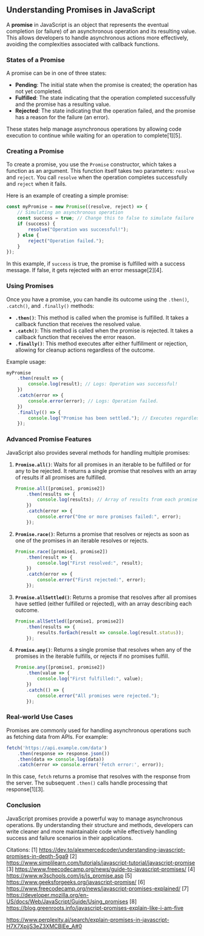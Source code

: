 ## Understanding Promises in JavaScript

A **promise** in JavaScript is an object that represents the eventual completion (or failure) of an asynchronous operation and its resulting value. This allows developers to handle asynchronous actions more effectively, avoiding the complexities associated with callback functions.

### States of a Promise

A promise can be in one of three states:

- **Pending**: The initial state when the promise is created; the operation has not yet completed.
- **Fulfilled**: The state indicating that the operation completed successfully and the promise has a resulting value.
- **Rejected**: The state indicating that the operation failed, and the promise has a reason for the failure (an error).

These states help manage asynchronous operations by allowing code execution to continue while waiting for an operation to complete[1][5].

### Creating a Promise

To create a promise, you use the `Promise` constructor, which takes a function as an argument. This function itself takes two parameters: `resolve` and `reject`. You call `resolve` when the operation completes successfully and `reject` when it fails.

Here is an example of creating a simple promise:

```javascript
const myPromise = new Promise((resolve, reject) => {
    // Simulating an asynchronous operation
    const success = true; // Change this to false to simulate failure
    if (success) {
        resolve("Operation was successful!");
    } else {
        reject("Operation failed.");
    }
});
```

In this example, if `success` is true, the promise is fulfilled with a success message. If false, it gets rejected with an error message[2][4].

### Using Promises

Once you have a promise, you can handle its outcome using the `.then()`, `.catch()`, and `.finally()` methods:

- **`.then()`**: This method is called when the promise is fulfilled. It takes a callback function that receives the resolved value.
- **`.catch()`**: This method is called when the promise is rejected. It takes a callback function that receives the error reason.
- **`.finally()`**: This method executes after either fulfillment or rejection, allowing for cleanup actions regardless of the outcome.

Example usage:

```javascript
myPromise
    .then(result => {
        console.log(result); // Logs: Operation was successful!
    })
    .catch(error => {
        console.error(error); // Logs: Operation failed.
    })
    .finally(() => {
        console.log("Promise has been settled."); // Executes regardless of outcome
    });
```

### Advanced Promise Features

JavaScript also provides several methods for handling multiple promises:

1. **`Promise.all()`**: Waits for all promises in an iterable to be fulfilled or for any to be rejected. It returns a single promise that resolves with an array of results if all promises are fulfilled.

   ```javascript
   Promise.all([promise1, promise2])
       .then(results => {
           console.log(results); // Array of results from each promise
       })
       .catch(error => {
           console.error("One or more promises failed:", error);
       });
   ```

2. **`Promise.race()`**: Returns a promise that resolves or rejects as soon as one of the promises in an iterable resolves or rejects.

   ```javascript
   Promise.race([promise1, promise2])
       .then(result => {
           console.log("First resolved:", result);
       })
       .catch(error => {
           console.error("First rejected:", error);
       });
   ```

3. **`Promise.allSettled()`**: Returns a promise that resolves after all promises have settled (either fulfilled or rejected), with an array describing each outcome.

   ```javascript
   Promise.allSettled([promise1, promise2])
       .then(results => {
           results.forEach(result => console.log(result.status));
       });
   ```

4. **`Promise.any()`**: Returns a single promise that resolves when any of the promises in the iterable fulfills, or rejects if no promises fulfill.

   ```javascript
   Promise.any([promise1, promise2])
       .then(value => {
           console.log("First fulfilled:", value);
       })
       .catch(() => {
           console.error("All promises were rejected.");
       });
   ```

### Real-world Use Cases

Promises are commonly used for handling asynchronous operations such as fetching data from APIs. For example:

```javascript
fetch('https://api.example.com/data')
    .then(response => response.json())
    .then(data => console.log(data))
    .catch(error => console.error('Fetch error:', error));
```

In this case, `fetch` returns a promise that resolves with the response from the server. The subsequent `.then()` calls handle processing that response[1][3].

### Conclusion

JavaScript promises provide a powerful way to manage asynchronous operations. By understanding their structure and methods, developers can write cleaner and more maintainable code while effectively handling success and failure scenarios in their applications.

Citations:
[1] https://dev.to/alexmercedcoder/understanding-javascript-promises-in-depth-5ga9
[2] https://www.simplilearn.com/tutorials/javascript-tutorial/javascript-promise
[3] https://www.freecodecamp.org/news/guide-to-javascript-promises/
[4] https://www.w3schools.com/js/js_promise.asp
[5] https://www.geeksforgeeks.org/javascript-promise/
[6] https://www.freecodecamp.org/news/javascript-promises-explained/
[7] https://developer.mozilla.org/en-US/docs/Web/JavaScript/Guide/Using_promises
[8] https://blog.greenroots.info/javascript-promises-explain-like-i-am-five


https://www.perplexity.ai/search/explain-promises-in-javascript-H7X7XpjjS3eZ3XMCBlEe_A#0
